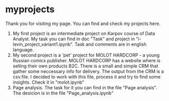 # myprojects
Thank you for visiting my page. You can find and check my projects here. 
1) My first project is an intermediate project on Karpov course of Data Analyst. My task you can find in doc "Task" and project in "i-levin_project_variant1.ipynb". Task and comments are in english language.
2) My second project is a 'pet' project for MOLOT HARDCORP - a young Russian comics publisher. MOLOT HARDCORP has a website where is selling their own products B2C. There is a small and simple CRM that gather some neccessary info for delivery. The output from the CRM is a csv.file. I decided to work with this file, process it and try to find some insights. Check it in "molot.ipynb"
3) Page analysis. The task for it you can find in the file "Page analysis". The desicion is in the file "Page_analysis.ipynb"
